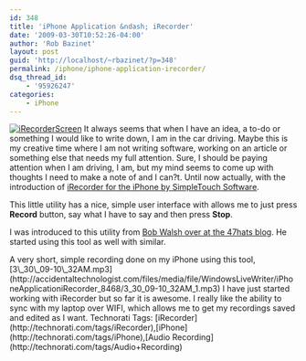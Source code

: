 ```yaml
---
id: 348
title: 'iPhone Application &ndash; iRecorder'
date: '2009-03-30T10:52:26-04:00'
author: 'Rob Bazinet'
layout: post
guid: 'http://localhost/~rbazinet/?p=348'
permalink: /iphone/iphone-application-irecorder/
dsq_thread_id:
    - '95926247'
categories:
    - iPhone
---
```


[![iRecorderScreen](http://accidentaltechnologist.com/files/media/image/WindowsLiveWriter/iPhoneApplicationiRecorder_8468/iRecorderScreen_thumb.png "iRecorderScreen")](http://accidentaltechnologist.com/files/media/image/WindowsLiveWriter/iPhoneApplicationiRecorder_8468/iRecorderScreen_2.png) It always seems that when I have an idea, a to-do or something I would like to write down, I am in the car driving. Maybe this is my creative time where I am not writing software, working on an article or something else that needs my full attention. Sure, I should be paying attention when I am driving, I am, but my mind seems to come up with thoughts I need to make a note of and I can?t. Until now actually, with the introduction of [iRecorder for the iPhone by SimpleTouch Software](http://www.simpletouchsoftware.com/SimpleTouch/iRecorder.html).

This little utility has a nice, simple user interface with allows me to just press **Record** button, say what I have to say and then press **Stop**.

I was introduced to this utility from [Bob Walsh over at the 47hats blog](http://www.47hats.com/?p=1101). He started using this tool as well with similar.

<div class="wlWriterEditableSmartContent" id="scid:fb3a1972-4489-4e52-abe7-25a00bb07fdf:22a4df5b-2799-4a56-924e-dd9ac7505c15" style="padding-right: 0px; display: inline; padding-left: 0px; float: none; padding-bottom: 0px; margin: 0px; padding-top: 0px">A very short, simple recording done on my iPhone using this tool, [3\_30\_09-10\_32AM.mp3](http://accidentaltechnologist.com/files/media/file/WindowsLiveWriter/iPhoneApplicationiRecorder_8468/3_30_09-10_32AM_1.mp3)

</div>I have just started working with iRecorder but so far it is awesome. I really like the ability to sync with my laptop over WIFI, which allows me to get my recordings saved and edited as I want.

<div class="wlWriterEditableSmartContent" id="scid:0767317B-992E-4b12-91E0-4F059A8CECA8:b87ae9af-39e3-4ed2-88e6-f82810701c0e" style="padding-right: 0px; display: inline; padding-left: 0px; float: none; padding-bottom: 0px; margin: 0px; padding-top: 0px">Technorati Tags: [iRecorder](http://technorati.com/tags/iRecorder),[iPhone](http://technorati.com/tags/iPhone),[Audio Recording](http://technorati.com/tags/Audio+Recording)</div>